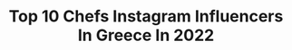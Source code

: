 ---
title: Top 10 Chefs Instagram Influencers In Greece In 2022
description: >-
  Find top chefs Instagram influencers in Greece in 2022. Most popular hashtags: #cooking #foodporn #cheflife #food.
platform: Instagram
hits: 41
text_top: Identify the best Instagram influencers on inBeat.
text_bottom: inBeat holds 41 Instagram influencers like this in Greece for you to connect with.
profiles:
  - username: "georgepapakostas"
    fullname: >-
      George Papakostas
    bio: >-
      Chef | Restaurateur | Consultant | Traveller @theburgerjoint @vittoriagati
    location: "Greece"
    followers: 32710
    engagement: 721
    commentsToLikes: 0.007933
    id: ck5zkf7thjdgm0i14esrcsglx
    verified: false
    hashtags: "#apolafsteypefthina, #travellife, #cheersforthecause, #visitgreece"
  - username: "christosglossidis"
    fullname: >-
      Χρηστος Γλωσσιδης
    bio: >-
      Head chef at @laresidencemykonos 🔪🥢 Private chef at @starchanneltv Born and raised in Athens 🏢 Waiting for the unexpected 👹 Until Entropy win.
    location: "Greece"
    followers: 28883
    engagement: 696
    commentsToLikes: 0.006247
    id: ck13cg2lp05wk0i19xnqb7vaq
    verified: false
    hashtags: "#chefslife, #sundaymood, #pasta, #neasmirni"
  - username: "alsisinanaj"
    fullname: >-
      Alsi Sinanaj
    bio: >-
      • Enthusiast • Easy & Delicious Meals for Everyone • TV Chef / Alsi’s Celebrity Cooking #alsisinanajfood • I'm getting back to my old roots. ⤵️
    location: "Greece"
    followers: 25721
    engagement: 317
    commentsToLikes: 0.022011
    id: ck6uelf2armi10j715roaoxrm
    verified: false
    hashtags: "#restaurant, #island, #foodporn, #alsisinanajfood"
  - username: "panostogias"
    fullname: >-
      Panos Togias
    bio: >-
      Executive Chef 📌Facebook 〰Panos Togias 🍎Official Page Facebook 〰Πάνος Τόγιας 📩Email ➖ panosstogias58@gmail.com 🤝Dm for collab
    location: "Greece"
    followers: 31046
    engagement: 983
    commentsToLikes: 0.008813
    id: ck6txhnxjxw5f0j71clm9lohv
    verified: false
    hashtags: "#black, #cheflife, #finedinning, #white"
  - username: "marinou_nicol"
    fullname: >-
      Νικόλ Μαρίνου
    bio: >-
      Τεχνικός μαγειρικής τέχνης 👩‍🍳 Private Chef 🔪 Recipes 🌮🍲 Food photography 🥗📸 @kokkinosprotathlitis @mamasou.gr
    location: "Greece"
    followers: 3610
    engagement: 1379
    commentsToLikes: 0.180360
    id: ckf5rlqzyd4k10j23ceeobut1
    verified: false
    hashtags: "#comfortfood, #instafood, #foodforfuel, #huffposttaste"
  - username: "spiridoula_karampoutaki"
    fullname: >-
      spiridoyla~karampoutaki
    bio: >-
      💪WOMAN CHEF💪 👩‍🍳@masterchefgr Greece🥈Final 2 🎉 📩Email: spiridoulakarampoutaki@gmail.com 📁FB:spiridoyla karampoytaki 🤝DM for collaboration
    location: "Greece"
    followers: 26634
    engagement: 705
    commentsToLikes: 0.221651
    id: ck6txhn7yxw2q0j71z9hzm9rm
    verified: false
    hashtags: "#instagram, #girl, #restaurant, #girlpower"
  - username: "iamvakiaros"
    fullname: >-
      Lambros Vakiaros
    bio: >-
      Passionate Chef 🎯💯. Founder of @flavoritsofficial #MindBlowing 🤯 Seasoning Blends. Currently Sharing Recipes on TV 🎥 @starkoukou. MasterChef 🏆 Winner.
    location: "Greece"
    followers: 68730
    engagement: 479
    commentsToLikes: 0.051064
    id: ck15qsfcc4esd0i190l4qabct
    verified: true
    hashtags: "#amfilohiasgi, #mitikas, #whyistayhungry, #hiking"
  - username: "savvas__lichanidis"
    fullname: >-
      Savvas Lixanidis
    bio: >-
      Chef 🔪 - see you all juju bar restaurant @jujubarrestaurant
    location: "Greece"
    followers: 42225
    engagement: 472
    commentsToLikes: 0.014094
    id: ck5q4upylqbml0i11anrn069q
    verified: false
    hashtags: "#cooking, #lovecooking, #cheflife, #comingsoon"
  - username: "argirobarbarigou"
    fullname: >-
      Argiro Barbarigou
    bio: >-
      🔪 Greek Chef • TV Host • Cookbook Author 🍳argiro.gr 🍽 @PapadakisRestaurant 🧿Δες περισσότερα εδώ 👇
    location: "Greece"
    followers: 500381
    engagement: 159
    commentsToLikes: 0.066671
    id: ck5pvfdqahm110i11229pair7
    verified: true
    hashtags: "#food, #recipeoftheday, #breakfasttime, #argirobarbarigou"
  - username: "dimitris_konidaris"
    fullname: >-
      Dimitris konidaris
    bio: >-
      Head pastry Chef at @sovolosofficial Athens Greece🇬🇷
    location: "Greece"
    followers: 32720
    engagement: 352
    commentsToLikes: 0.022366
    id: ck0w0bc9mdcb00i19yp40m6f4
    verified: false
    hashtags: "#pastrychef, #picoftheday, #chocolatelover, #amazing"
---